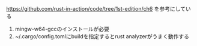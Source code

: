 https://github.com/rust-in-action/code/tree/1st-edition/ch6
を参考にしている
1. mingw-w64-gccのインストールが必要
2. ~/.cargo/config.tomlにbuildを指定するとrust analyzerがうまく動作する
